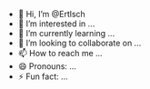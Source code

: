 - 👋 Hi, I’m @Ertlsch
- 👀 I’m interested in ...
- 🌱 I’m currently learning ...
- 💞️ I’m looking to collaborate on ...
- 📫 How to reach me ...
- 😄 Pronouns: ...
- ⚡ Fun fact: ...

<!---
Ertlsch/Ertlsch is a ✨ special ✨ repository because its `README.md` (this file) appears on your GitHub profile.
You can click the Preview link to take a look at your changes.
--->
